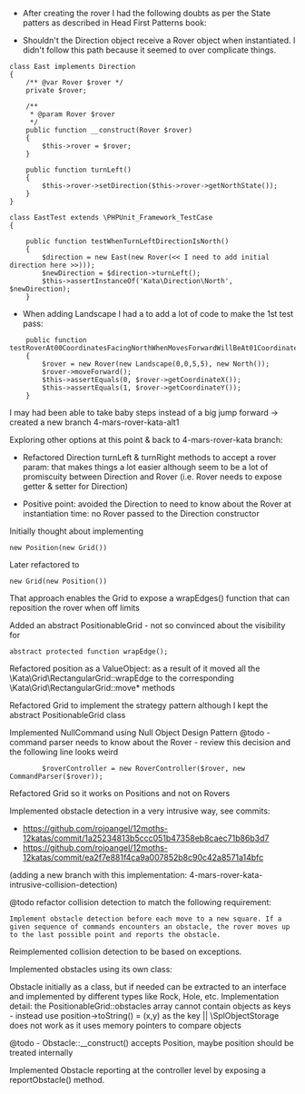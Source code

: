 * After creating the rover I had the following doubts as per the State patters as described in Head First Patterns book:
- Shouldn't the Direction object receive a Rover object when instantiated. I didn't follow this path because it seemed
to over complicate things.

```
class East implements Direction
{
    /** @var Rover $rover */
    private $rover;

    /**
     * @param Rover $rover
     */
    public function __construct(Rover $rover)
    {
        $this->rover = $rover;
    }

    public function turnLeft()
    {
        $this->rover->setDirection($this->rover->getNorthState());
    }
}
```

```
class EastTest extends \PHPUnit_Framework_TestCase
{

    public function testWhenTurnLeftDirectionIsNorth()
    {
        $direction = new East(new Rover(<< I need to add initial direction here >>)));
        $newDirection = $direction->turnLeft();
        $this->assertInstanceOf('Kata\Direction\North', $newDirection);
    }
```

- When adding Landscape I had a to add a lot of code to make the 1st test pass:

```
    public function testRoverAt00CoordinatesFacingNorthWhenMovesForwardWillBeAt01Coordinates()
    {
        $rover = new Rover(new Landscape(0,0,5,5), new North());
        $rover->moveForward();
        $this->assertEquals(0, $rover->getCoordinateX());
        $this->assertEquals(1, $rover->getCoordinateY());
    }
```
I may had been able to take baby steps instead of a big jump forward -> created a new branch 4-mars-rover-kata-alt1

Exploring other options at this point & back to 4-mars-rover-kata branch:

- Refactored Direction turnLeft & turnRight methods to accept a rover param: that makes things a lot easier although seem
to be a lot of promiscuity between Direction and Rover (i.e. Rover needs to expose getter & setter for Direction)

- Positive point: avoided the Direction to need to know about the Rover at instantiation time: no Rover passed to the
Direction constructor


Initially thought about implementing 
```
new Position(new Grid())
```
Later refactored to
```
new Grid(new Position())
```
That approach enables the Grid to expose a wrapEdges() function that can reposition the rover when off limits

Added an abstract PositionableGrid - not so convinced about the visibility for
```
abstract protected function wrapEdge();
```

Refactored position as a ValueObject:
as a result of it moved all the \Kata\Grid\RectangularGrid::wrapEdge to the corresponding \Kata\Grid\RectangularGrid::move* methods

Refactored Grid to implement the strategy pattern although I kept the abstract PositionableGrid class

Implemented NullCommand using Null Object Design Pattern
@todo - command parser needs to know about the Rover - review this decision
and the following line looks weird
```
        $roverController = new RoverController($rover, new CommandParser($rover));
```

Refactored Grid so it works on Positions and not on Rovers

Implemented obstacle detection in a very intrusive way, see commits:

- https://github.com/rojoangel/12moths-12katas/commit/1a25234813b5ccc051b47358eb8caec71b86b3d7
- https://github.com/rojoangel/12moths-12katas/commit/ea2f7e881f4ca9a007852b8c90c42a8571a14bfc

(adding a new branch with this implementation: 4-mars-rover-kata-intrusive-collision-detection)

@todo refactor collision detection to match the following requirement:

```
Implement obstacle detection before each move to a new square. If a given sequence of commands encounters an obstacle, the rover moves up to the last possible point and reports the obstacle.
```

Reimplemented collision detection to be based on exceptions.

Implemented obstacles using its own class:

Obstacle initially as a class, but if needed can be extracted to an interface and implemented by different types like Rock, Hole, etc.
Implementation detail: the PositionableGrid::obstacles array cannot contain objects as keys - instead use position->toString() = (x,y) as the key || \SplObjectStorage does not work as it uses memory pointers to compare objects

@todo - Obstacle::__construct() accepts Position, maybe position should be treated internally

Implemented Obstacle reporting at the controller level by exposing a reportObstacle() method.